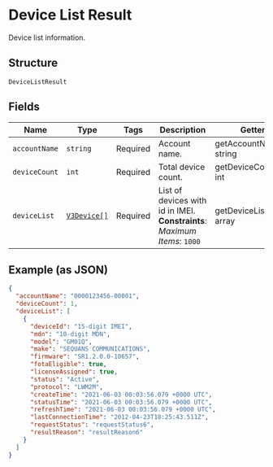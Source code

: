 
# Device List Result

Device list information.

## Structure

`DeviceListResult`

## Fields

| Name | Type | Tags | Description | Getter | Setter |
|  --- | --- | --- | --- | --- | --- |
| `accountName` | `string` | Required | Account name. | getAccountName(): string | setAccountName(string accountName): void |
| `deviceCount` | `int` | Required | Total device count. | getDeviceCount(): int | setDeviceCount(int deviceCount): void |
| `deviceList` | [`V3Device[]`](../../doc/models/v3-device.md) | Required | List of devices with id in IMEI.<br>**Constraints**: *Maximum Items*: `1000` | getDeviceList(): array | setDeviceList(array deviceList): void |

## Example (as JSON)

```json
{
  "accountName": "0000123456-00001",
  "deviceCount": 1,
  "deviceList": [
    {
      "deviceId": "15-digit IMEI",
      "mdn": "10-digit MDN",
      "model": "GM01Q",
      "make": "SEQUANS COMMUNICATIONS",
      "firmware": "SR1.2.0.0-10657",
      "fotaEligible": true,
      "licenseAssigned": true,
      "status": "Active",
      "protocol": "LWM2M",
      "createTime": "2021-06-03 00:03:56.079 +0000 UTC",
      "statusTime": "2021-06-03 00:03:56.079 +0000 UTC",
      "refreshTime": "2021-06-03 00:03:56.079 +0000 UTC",
      "lastConnectionTime": "2012-04-23T18:25:43.511Z",
      "requestStatus": "requestStatus6",
      "resultReason": "resultReason6"
    }
  ]
}
```

